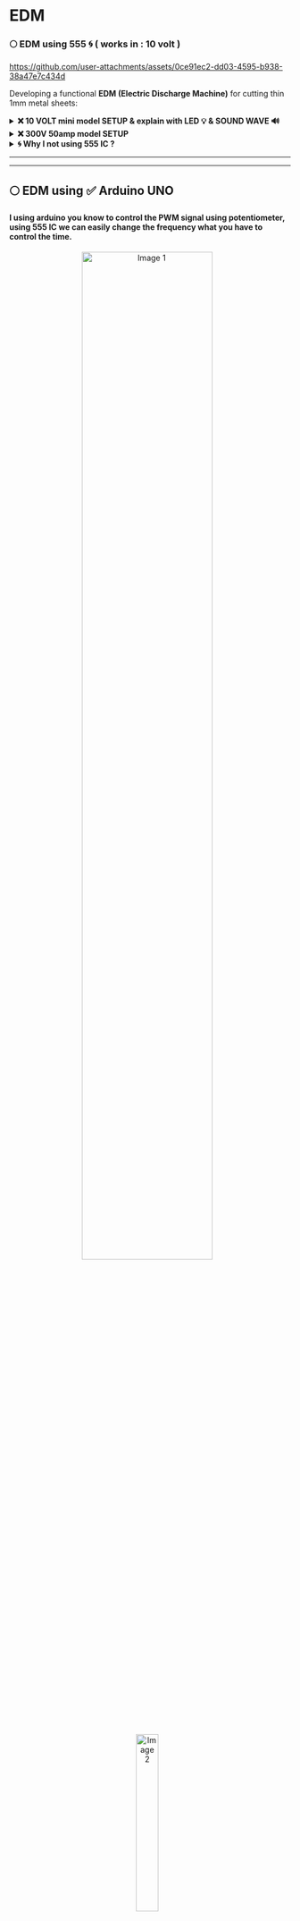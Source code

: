 # EDM

### 🌕 EDM using 555 🌀 ( works in : 10 volt )

https://github.com/user-attachments/assets/0ce91ec2-dd03-4595-b938-38a47e7c434d

Developing a functional **EDM (Electric Discharge Machine)** for cutting thin 1mm metal sheets:  


<details>
 <summary><b>❌ 10 VOLT mini model SETUP & explain with LED 💡 & SOUND WAVE 🔊</b></summary>
</br>
   
   <details>
</br>

# creating a mini model of EDM ( 10 Volt 🌀 )

---

### **Step 1: Working Principle of EDM**
- EDM works by generating **electrical sparks** to erode metal surfaces.
- It requires a **power supply**, an **electrode**, a **workpiece**, and a **dielectric fluid**.
- The **electrode (cathode)** and **workpiece (anode)** are submerged in **dielectric fluid**, and a **high-frequency electrical discharge** removes metal from the workpiece.

---

### **Step 2: Required Components & Specifications**
| **Component**        | **Specification** |
|----------------------|------------------|
| **Step-down Transformer** | Converts **230V AC to 50-100V AC** |
| **Bridge Rectifier** | **50A capacity** for AC to DC conversion |
| **Capacitors** | **4.8µF, 450V** |
| **Electrode Material** | **Copper (35-70mm)** |
| **Dielectric Fluid** | **Distilled Water or Kerosene** |
| **Workpiece** | **Thin Steel or Copper Sheet** |
| **Control Circuit** | **Pulse Generator for Spark Regulation** |
| **Frame & Tub** | **60x30 cm size** |
| **Wires & Connectors** | High-voltage insulated wires |
| **Cooling & Flushing System** | Pump to circulate dielectric fluid |

---

### **Step 3: Build the Power Supply**
1. **Use a Step-Down Transformer**  
   - Converts **230V AC to 12-24V AC**.
   - Must have **multiple voltage outputs** for flexibility.
   
2. **Bridge Rectifier**  
   - Converts **AC to DC** for controlled spark generation.
   - Choose a **50A diode bridge** for sufficient power handling.
   
3. **Capacitor (for Smoothing DC Output)**  
   - Use **450V, 4.8µF capacitor** to stabilize voltage and reduce ripples.

---

### **Step 4: Design the Electrode System**
- **Electrode:** Use **copper** due to its excellent conductivity.  
- **Workpiece:** Choose **thin steel or copper sheet** for easier cutting.  
- **Spark Gap:** Maintain **5-10mm** gap between electrode and workpiece.  

---

### **Step 5: Setup Dielectric Fluid System**
- Use **distilled water** or **kerosene** to act as an insulator and coolant.  
- Ensure **continuous circulation** with a **pump** to flush debris and cool the cutting area.  

---

### **Step 6: Assemble the EDM Machine**
1. **Mount the Workpiece & Electrode** inside the **dielectric tub**.  
2. **Connect the Power Supply** (transformer, rectifier, capacitor).  
3. **Ensure Proper Spark Gap** for controlled erosion.  
4. **Install the Pulse Generator Circuit** to regulate spark intensity and frequency.  

---

### **Step 7: Perform Initial Testing & Calibration**
- Test with **low voltage (50V)** and gradually **increase up to 100V**.  
- Observe **spark discharge and material removal rate**.  
- Adjust **gap, pulse frequency, and voltage** for optimal performance.  

---

### **Step 8: Demonstration & Final Adjustments**
- Cut a **thin steel or copper sheet** to show EDM functionality.  
- If sparks are inconsistent, **adjust capacitor values and pulse timing**.  
- Ensure **safety measures** (proper insulation, emergency cutoff).  

---

### **Final Notes**
- The project document provides **detailed calculations** (e.g., spark voltage = 48.42V, power consumed = 2370W).  
- The **machine does not need to be industry-grade**, but it should **demonstrate material removal effectively**.  

   </details>

---

![IMG_20250217_190007](https://github.com/user-attachments/assets/ddcb6b9c-c33c-4f64-a3bf-0bbf75d68e6c)


## **EDM Circuit Diagram Explanation with Cost**  

![555](https://github.com/user-attachments/assets/2ddd5e81-8484-4f8a-9b31-bb07f5568246)

---
<img align="right" alt="" width="300" src="https://github.com/user-attachments/assets/b45aef95-84f2-40f7-8d21-2010b3014c4d">

### **Step 1: Step-Down Transformer**  
**Component:** **230V to 24V Step-Down Transformer**  
- **Specification:** 230V AC input → 24V-0-24V AC output, **1.5A current rating**  
- **Function:** Reduces **high-voltage AC (230V) to a lower AC voltage (24V)**, preventing excessive current flow.  
- **Reason for Use:** Protects circuit components from high voltage and provides suitable power for further rectification.  
- **Cost (India):** ₹250 - ₹400  

**Connections:**  
- **Primary winding** connected to **230V AC mains**.  
- **Secondary winding** gives **24V-0-24V AC output**, which will be converted to DC.  

---
<img align="right" alt="" width="300" src="https://github.com/user-attachments/assets/1495df6d-fd6a-4783-b58c-3597f80c015e">

### **Step 2: Bridge Rectifier (AC to DC Conversion)**  
**Component:** **50A Bridge Rectifier Module**  
- **Specification:** **Input: 24V AC**, **Output: 24V DC**, **Diode rating: 50A, 1000V PIV**  
- **Function:** Converts the **AC output of the transformer into pulsating DC**.  
- **Reason for Use:** Needed to supply **stable DC power** for the EDM spark generation circuit.  
- **Cost (India):** ₹150 - ₹300  

**Connections:**  
- **AC input terminals** connected to **24V AC output of the transformer**.  
- **DC output terminals** provide **smooth DC voltage**.  

---

### **Step 3: Capacitor for Smoothing DC Output**  
**Component:** **Electrolytic Capacitor 450V, 4.8µF**  
- **Specification:** **Voltage rating: 450V**, **Capacitance: 4.8µF**  
- **Function:** **Filters out AC ripples** and provides smooth **DC voltage**.  
- **Reason for Use:** Ensures **steady and continuous** spark generation by maintaining constant voltage.  
- **Cost (India):** ₹200 - ₹350  

**Connections:**  
- **Positive terminal** of the capacitor to the **positive DC output** of the rectifier.  
- **Negative terminal** to the **ground (0V)**.  

---
<img align="right" alt="" width="300" src="https://github.com/user-attachments/assets/af5b9919-bcf2-4228-be6f-a380bc1c647e">

### **Step 4: Pulse Generator for Controlled Spark Generation**  
**Component:** **555 Timer IC or PWM Controller**  
- **Specification:** Frequency: **1 kHz – 50 kHz adjustable**, Duty cycle: **10% - 90%**  
- **Function:** Generates **high-frequency pulses** to control the **discharge of sparks** in EDM.  
- **Reason for Use:** Prevents **continuous current flow**, allowing controlled spark discharges for efficient machining.  
- **Cost (India):** ₹100 - ₹250  

**Connections:**  
- **VCC (Power Supply):** Connected to **24V DC** output from the rectifier.  
- **Output Pin:** Controls **MOSFET** for spark discharge.  
- **GND (Ground):** Connected to **circuit ground**.  

<p align="center">
  <img src="https://github.com/user-attachments/assets/2237f902-f3ab-4201-8e57-e4670ee7a983" alt="Image 1" width="45%" style="margin-right: 10px;"/>
  <img src="https://github.com/user-attachments/assets/bdc535e9-8f96-4332-94c1-d742354fe2b9" alt="Image 2" width="45%" style="margin-right: 10px;"/>
</p>

---
<img align="right" alt="" width="300" src="https://github.com/user-attachments/assets/19c66fd7-d57d-4eec-997a-40d5b123238a">

### **Step 5: Power MOSFET for Switching the Spark Circuit**  
**Component:** **IRF540N MOSFET (N-Channel, 100V, 33A)**  
- **Specification:** Voltage: **100V**, Current: **33A**, Rds(on): **44mΩ**  
- **Function:** Acts as a **high-speed electronic switch**, allowing controlled **discharge through the electrode**.  
- **Reason for Use:** Can handle **high currents** and operates efficiently in **switching applications**.  
- **Cost (India):** ₹80 - ₹200  

**Connections:**  
- **Drain:** Connected to **negative terminal of the electrode**.  
- **Source:** Connected to **ground**.  
- **Gate:** Connected to **PWM output from the 555 timer**.  

---

### **Step 6: Electrode (Tool) and Workpiece**  
**Components:**  
- **Electrode:** Copper rod (Ø 3mm – 10mm)  
- **Workpiece:** Thin steel sheet (1mm – 3mm)  

- **Function:** The electrode releases **sparks** that erode the workpiece surface.  
- **Reason for Use:** **Copper has excellent electrical conductivity** and withstands EDM erosion.  
- **Cost (India):**  
  - **Copper Electrode:** ₹300 - ₹600  
  - **Steel Workpiece:** ₹200 - ₹500  

**Connections:**  
- **Electrode connected to the MOSFET drain**.  
- **Workpiece connected to positive terminal of power supply**.  

---

### **Step 7: Dielectric Fluid & Circulation System**  
**Component:** **Distilled Water or Kerosene + Pump**  
- **Function:** Cools the spark zone, removes debris, and maintains insulation.  
- **Cost (India):** ₹250 - ₹600  

**Connections:**  
- **Pump circulates dielectric fluid** around the electrode and workpiece.  

---

### **Step 8: Safety Components**  
- **Fuse (10A, 250V)** – ₹30 - ₹50  
- **Emergency Stop Switch** – ₹100 - ₹250  

---

### **Total Estimated Cost in India**  
| **Component** | **Estimated Cost (₹)** |  
|--------------|-----------------|  
| Step-Down Transformer | ₹250 - ₹400 |  
| Bridge Rectifier (50A) | ₹150 - ₹300 |  
| Capacitor (450V, 4.8µF) | ₹200 - ₹350 |  
| Pulse Generator (555 Timer) | ₹100 - ₹250 |  
| Power MOSFET (IRF540N) | ₹80 - ₹200 |  
| Copper Electrode | ₹300 - ₹600 |  
| Workpiece (Steel Sheet) | ₹200 - ₹500 |  
| Dielectric Fluid & Pump | ₹250 - ₹600 |  
| Safety Components | ₹130 - ₹300 |  
| **Total Estimated Cost** | **₹1,660 - ₹3,500** |  

---

### **Final Circuit Connections**
1. **230V AC** → **Step-Down Transformer (24V AC output)**
2. **Transformer Output** → **Bridge Rectifier (Converts to 24V DC)**
3. **Rectifier Output** → **Capacitor (Removes AC Ripples)**
4. **Smooth DC Power** → **Pulse Generator (Controls Spark Pulses)**
5. **Pulse Generator Output** → **MOSFET (Switching)**
6. **MOSFET Drain** → **Electrode (Cathode)**
7. **Workpiece (Anode)** → **Connected to 24V DC positive**
8. **Electrode & Workpiece submerged in Dielectric Fluid**
9. **Pump continuously circulates the dielectric fluid**

---
⭕ explain with LED pulse 💡

https://github.com/user-attachments/assets/d262c55d-2951-4910-b1d7-bc20f60b06b1

⭕ explain with sound wave pulse 🔉🔊

https://github.com/user-attachments/assets/815e8d4a-54d7-4cc7-84b8-4445e9e795e2

---

## Questions / Answers 

### 1) 10 ms pulse duration is okey?

- The 10 ms pulse duration (957 Hz frequency) means each pulse occurs in about 1.04 milliseconds, which is extremely fast.
- This is normal for EDM because metal cutting occurs due to rapid, repetitive electrical discharges.
- Since these pulses are too fast for the human eye, a storage oscilloscope or high-speed data logger is required to analyze them.

---

### 2) Is This Setup Okay for EDM?

✅ `For testing the circuit: Yes`, using an LED is a great way to check if the circuit is generating pulses correctly.

❌ `For actual metal cutting: No`, because EDM requires high voltage (~50-300V) and high current pulses, whereas your 555 timer circuit only operates at 10V with limited current.

---

## 🌀 Disadvantages of the circuit & Modifications for EDM:

### 1. Increase the Voltage and Current

- Your current 10V setup is too low for metal cutting.
- EDM typically requires a capacitor discharge circuit (CDM) with higher voltage (50V-300V) and high peak currents.

### 2. Use a MOSFET or IGBT for High Power Switching

- The 555 timer can only drive small loads.
- For EDM, use a MOSFET (IRF540, IRFZ44N) or IGBT (like GT50J325) to handle the high voltage and current needed for discharge.

### 3. Pulse Duration and Duty Cycle Tuning

- Modify the resistors (10kΩ, 1kΩ) and capacitor (100µF) to adjust the pulse width and frequency for better discharge performance.

</details>
<details>
 <summary><b>❌ 300V 50amp model SETUP</b></summary>
</br>

---
---
 
## 🌕 EDM using 555 ( works in : 300 volt )

### **EDM Circuit for Cutting a 1mm Metal Sheet**
To create a functional **EDM circuit**, we need:
1. **High Voltage (50V–300V) for Breakdown of Metal**
2. **High Current Pulses (~5A–20A) for Effective Erosion**
3. **Controlled Pulse Timing (Microsecond to Millisecond)**
4. **Dielectric Fluid (Oil or Water) to Cool the Electrode and Workpiece**
5. **A Discharge Circuit (MOSFET/IGBT) to Control Sparks**

---

### **Circuit Components Needed**
| Component  | Specification |
|------------|--------------|
| **High Voltage Power Supply** | 50V-300V DC |
| **Capacitor Bank** | 10µF - 100µF (High Voltage) |
| **555 Timer or Microcontroller (Arduino/PIC)** | Pulse Generator |
| **MOSFET/IGBT (Switching Device)** | IRFP250, IRF540, or GT50J325 |
| **Resistors (Control Discharge Rate)** | 1kΩ - 10kΩ |
| **Inductor (Current Limiting)** | 100µH - 1mH |
| **Dielectric Fluid** | Kerosene, EDM Oil, or Distilled Water |

---

### **How It Works**
1. **Charging Phase:**  
   - The **capacitor** charges to **high voltage (50V-300V)**.  
   - The **resistor** controls the charging speed.  

2. **Discharge Phase (Cutting Metal):**  
   - The **MOSFET/IGBT switches ON** for a short duration (microseconds to milliseconds).  
   - High voltage **discharges across the electrode and metal workpiece**, creating sparks.  
   - **Metal erodes due to high-energy sparks.**  
   - **Dielectric fluid removes debris and cools the workpiece.**

---

### **Things to Consider**
🍥 **Use a Pulse Width Modulation (PWM) Circuit**  
   - A **555 Timer** or **Arduino** can generate pulses for better control.  

🍥 **Heat Management**  
   - **Use a heatsink for the MOSFET/IGBT.**  
   - **Submerge the workpiece and electrode in EDM oil or water** to cool the cutting area.  

🍥 **Workpiece and Electrode Setup**  
   - The **electrode (copper, graphite, or tungsten)** should be **small and precise** for a 1mm sheet.  
   - **Electrode gap (0.1mm - 0.5mm) is critical for stable cutting.**  
</details>
<details>
 <summary><b>🌀 Why I not using 555 IC ?</b></summary>
</br>

---
---

## Why I not using 555 IC ?
#### both the 555 timer IC and Arduino Uno (or any microcontroller) can generate PWM signals and control timing. However, the reason 555 IC is not recommended in many cases, especially for applications requiring precise PWM control

1. Precision & Stability

- 555 Timer: Frequency and duty cycle depend on passive components (resistors, capacitors, potentiometers), which can drift over time due to temperature changes, component tolerances, and aging.
- Arduino: Generates highly accurate PWM with software control, and timing is managed digitally by the internal crystal oscillator, making it much more stable.

---

2. Frequency Adjustability

- 555 Timer: You can change frequency with a potentiometer, but the adjustment is not smooth or linear. Also, if you need real-time changes, you would need additional circuits like digital potentiometers.
- Arduino: You can adjust frequency and duty cycle dynamically using code (e.g., analogWrite() or PWM libraries).

---

3. Duty Cycle Control

- 555 Timer: Adjusting both frequency and duty cycle independently is complicated and requires extra components.
- Arduino: Full control over duty cycle and frequency independently, which is crucial for motor control, signal generation, etc.

---

4. Multiple Outputs & Complexity

- 555 Timer: If you need multiple PWM outputs, you need multiple 555 ICs, making the circuit bulky.
- Arduino: Can generate multiple PWM signals (on different pins) simultaneously and synchronize them easily.

---

5. Software Control & Customization

- 555 Timer: Once designed, changing the behavior requires modifying hardware (resistors, capacitors).
- Arduino: Just update the software; no need to change hardware.
</details>

---
---

## 🌕 EDM using ✅ **Arduino UNO**
#### I using arduino you know to control the PWM signal using potentiometer, using 555 IC we can easily change the frequency what you have to control the time.

<p align="center">
  <img src="assets/EDM-electrical-circuit-hand-drawing.jpg" alt="Image 1" width="68%" style="margin-right: 10px;"/>
  <img src="assets/IGBT-G4PC40S-IR.jpg" alt="Image 2" width="28.5%" style="margin-right: 10px;"/>
</p>

## Requirements

1. **Arduino Nano** (recommended) or Uno Mega (1 piece)
---

<img align="right" alt="" width="300" src="https://github.com/user-attachments/assets/e55fd77b-c2e7-46dd-ada9-fba03963d206">

2. **Potensiometer 10 kΩ** or 5kΩ (2)
   - one for changing the pulse   ------ ılıılıılıılıılıılıılıılıı =>  ıllııllııllııllııllııllıı
   - and another for frequency    ------ ıllııllııllııllııllııllıı => ılılılılılılılılılılılılıl
---
3. **IGBT** (take any one option from below)
   - **IRG4PC40S (3)** or,
   - H20R1203 / 20R1203 (5) or,
   - IRG4PC40UD (2) or,
   - KGF25N135NDH (3)
---
4. **Capacitor** --| |-- (Voltage may change bec of availability But you need the exect uF)
   - **200V 100uF**
   - **200V 470uF**
---
### 5. **SMPS (80-100V & 3-5amp)**

<details>
<p align="center">
  <img src="assets/SMPS (1).jpg" alt="Image 1" width="45%" style="margin-right: 10px;"/>
  <img src="assets/SMPS (2).jpg" alt="Image 2" width="45%" style="margin-right: 10px;"/>
</p>
</details>

![SMPS](https://github.com/user-attachments/assets/91566b63-bd3c-4a62-a218-66c6785567b7)

---
### 6. Oscilloscope (optional)

[![oscilloscope](https://github.com/user-attachments/assets/d790ae66-dc0c-4594-ac36-d2ad72fa3105)](https://robu.in/product/dso138-2-4-tft-handheld-pocket-size-digital-oscilloscope-kit-diy-parts-electronic-learning-set-1msps/)

---

### Code

✅ **Pulse On-Time** (Ton)  
✅ **Pulse Off-Time** (Toff)  
✅ **Total Discharge Cycles**  
✅ **Voltage & Current Monitoring** (using sensors)  
✅ **Data Logging to SD Card or Serial Monitor**  

---

### **🛠 Required Components for Industry-Level EDM**
| **Component** | **Specification** | **Purpose** |
|--------------|------------------|------------|
| **Arduino Nano/UNO** | 1 piece | Generates PWM signals |
| **Potentiometer** | 10kΩ (2 pieces) | Adjusts Ton & Toff |
| **IGBT** | IRG4PC40S / H20R1203 / IRG4PC40UD / KGF25N135NDH | High-voltage switching |
| **Capacitors** | 200V 100µF & 200V 470µF | Energy storage |
| **SMPS** | 80-100V, 3-5A | Power supply |
| **Current Sensor** | ACS712 (5A/20A/30A) | Measures discharge current |
| **Voltage Sensor** | Voltage Divider (100:1) | Monitors EDM voltage |
| **SD Card Module** | (Optional) | Logs EDM data |

---

### **🚀 EDM Code**
This **Arduino sketch** controls **PWM pulses** for EDM and records process parameters.  

#### **⚙ Features**
✅ **Real-time adjustable** pulse width & frequency  
✅ **IGBT high-speed switching**  
✅ **Voltage & current monitoring**  
✅ **Data logging to Serial Monitor / SD card**  

```cpp
#include <SPI.h>        // SD Card Library (if used)
#include <SD.h>         // For SD Card Logging

#define pwmPin 9        // IGBT Gate Control
#define potWidth A0     // Potentiometer for Pulse Width
#define potFreq A1      // Potentiometer for Frequency
#define currSensor A2   // ACS712 Current Sensor
#define voltSensor A3   // Voltage Divider Sensor
#define chipSelect 10   // SD Card Module Chip Select Pin

unsigned long cycleCount = 0;
float voltage, current;

void setup() {
    pinMode(pwmPin, OUTPUT);
    Serial.begin(115200);  // Serial Monitor

    if (!SD.begin(chipSelect)) {
        Serial.println("SD Card Initialization Failed!");
    } else {
        Serial.println("SD Card Ready.");
    }
}

void loop() {
    int pulseWidth = analogRead(potWidth);  // Read Pulse Width
    int freq = analogRead(potFreq);         // Read Frequency

    int onTime = map(pulseWidth, 0, 1023, 10, 500); // Ton (10-500 µs)
    int offTime = map(freq, 0, 1023, 10, 500);      // Toff (10-500 µs)

    // Start Discharge Pulse
    digitalWrite(pwmPin, HIGH);
    delayMicroseconds(onTime);
    digitalWrite(pwmPin, LOW);
    delayMicroseconds(offTime);

    // Read Sensor Data
    voltage = analogRead(voltSensor) * (5.0 / 1023.0) * 100;  // Convert to actual voltage
    current = analogRead(currSensor) * (5.0 / 1023.0) * 30;   // Convert to actual current

    // Increment Discharge Cycle
    cycleCount++;

    // Serial Monitor Output
    Serial.print("Cycle: ");
    Serial.print(cycleCount);
    Serial.print(" | Voltage: ");
    Serial.print(voltage);
    Serial.print("V | Current: ");
    Serial.print(current);
    Serial.println("A");

    // Logging to SD Card
    File dataFile = SD.open("edm_log.txt", FILE_WRITE);
    if (dataFile) {
        dataFile.print("Cycle: ");
        dataFile.print(cycleCount);
        dataFile.print(" | Voltage: ");
        dataFile.print(voltage);
        dataFile.print("V | Current: ");
        dataFile.print(current);
        dataFile.println("A");
        dataFile.close();
    }
}
```

---

### **📊 Output Example (Serial Monitor & SD Card)**
```
Cycle: 1 | Voltage: 90.5V | Current: 4.2A
Cycle: 2 | Voltage: 89.8V | Current: 4.1A
Cycle: 3 | Voltage: 90.2V | Current: 4.3A
...
```

---

### **📌 Explanation**
1. **PWM Signal Generation**
   - **Ton & Toff adjustable** via potentiometers.
   - Generates **precision-controlled sparks** for metal cutting.

2. **Voltage & Current Monitoring**
   - **Voltage Sensor** (reads EDM voltage).
   - **Current Sensor** (monitors discharge current).
   - **Ensures stable operation & prevents overheating.**

3. **Cycle Counting & Data Logging**
   - **Counts discharge cycles** for process tracking.
   - **Saves readings** to **SD card** (or displays on Serial Monitor).

---

### **🔧 Next Steps**
✅ Test on an **oscilloscope** for PWM tuning.  
✅ Use **IGBT heatsink & fan** for cooling.  
✅ Implement **emergency stop button** for safety.  

---
---

## 🌕 EDM using ✅ **Raspberry pi pico**

![raspberry pi pico](https://github.com/user-attachments/assets/59477b47-4ed2-4573-accb-d70e016ef5ae)

### **🚀 Upgrading EDM to Raspberry Pi Pico W with Wi-Fi & Mobile Control**  

Using the **Raspberry Pi Pico W**, you can achieve:  
✅ **Precise PWM control** for EDM pulses  
✅ **Mobile monitoring** (pulse waveform & EDM status)  
✅ **Wi-Fi control** (turn EDM on/off via web interface)  
✅ **Replace Oscilloscope** (view pulse on phone screen)  

---

### **🛠 Required Components**
| **Component** | **Specification** | **Purpose** |
|--------------|------------------|------------|
| **Raspberry Pi Pico W** | (Built-in Wi-Fi) | Main controller |
| **IGBTs** | IRG4PC40S / H20R1203 / IRG4PC40UD | High-voltage switching |
| **Capacitors** | 200V 100µF & 200V 470µF | Energy storage |
| **Current Sensor** | ACS712 (5A/20A/30A) | Measures discharge current |
| **Voltage Sensor** | Voltage Divider (100:1) | Monitors EDM voltage |
| **SMPS** | 80-100V, 3-5A | Power supply |
| **OLED Display (optional)** | SSD1306 | Local pulse monitoring |

---

### **🔗 Features of Raspberry Pi Pico W in EDM**
✅ **Web-based Control:** Start/Stop EDM remotely  
✅ **Live Pulse Monitoring:** View waveforms in a web UI  
✅ **Adjustable PWM:** Change pulse width/frequency in real time  
✅ **Wi-Fi Connectivity:** Data logging & remote control  
✅ **Safe Power Switching:** Control IGBT safely  

---

### **🚀 Raspberry Pi Pico W Code for Wi-Fi Controlled EDM**
This code will:  
1️⃣ **Generate adjustable PWM for EDM**  
2️⃣ **Stream live pulse data to a mobile web page**  
3️⃣ **Allow power control via Wi-Fi web interface**  

```python
import network
import socket
import machine
import utime

# Pin Configuration
pwm_pin = machine.Pin(16)  # GPIO for PWM
led = machine.Pin(25, machine.Pin.OUT)  # Onboard LED for status
pwm = machine.PWM(pwm_pin)
pwm.freq(500)  # Default frequency 500 Hz
pwm.duty_u16(32768)  # 50% duty cycle

# Wi-Fi Setup
ssid = "Your_WiFi_Name"
password = "Your_WiFi_Password"

wlan = network.WLAN(network.STA_IF)
wlan.active(True)
wlan.connect(ssid, password)

while not wlan.isconnected():
    utime.sleep(1)

print("Connected to Wi-Fi")

# Web Page for Control
html = """<!DOCTYPE html>
<html>
<head><title>EDM Control</title></head>
<body>
<h2>EDM Machine Control</h2>
<p>Pulse Frequency: <span id="freq">500</span> Hz</p>
<p>Power: <span id="power">ON</span></p>
<button onclick="sendCommand('increase')">Increase Frequency</button>
<button onclick="sendCommand('decrease')">Decrease Frequency</button>
<button onclick="sendCommand('toggle')">Turn On/Off</button>

<script>
function sendCommand(cmd) {
    fetch('/' + cmd).then(response => response.text()).then(data => {
        document.getElementById("freq").innerText = data;
    });
}
</script>
</body></html>
"""

# Handle Web Requests
def handle_request(request):
    global pwm
    if '/increase' in request:
        freq = pwm.freq() + 50
        pwm.freq(freq)
    elif '/decrease' in request:
        freq = pwm.freq() - 50
        pwm.freq(freq)
    elif '/toggle' in request:
        if pwm.duty_u16() > 0:
            pwm.duty_u16(0)
        else:
            pwm.duty_u16(32768)
    return str(pwm.freq())

# Web Server
addr = socket.getaddrinfo('0.0.0.0', 80)[0][-1]
s = socket.socket()
s.bind(addr)
s.listen(5)

print("Web server running...")

while True:
    cl, addr = s.accept()
    request = cl.recv(1024).decode()
    response = handle_request(request) if "GET" in request else html
    cl.send("HTTP/1.0 200 OK\r\nContent-type: text/html\r\n\r\n" + response)
    cl.close()
```

---

### **📊 Features of This Code**
✅ **Web-Based EDM Control**  
   - Start/Stop EDM remotely  
   - Adjust pulse frequency in real-time  
   - Monitor EDM pulse status  

✅ **Wi-Fi Integration**  
   - Connect to Wi-Fi  
   - Host a control webpage  

✅ **PWM Control for EDM Pulse**  
   - Adjust **pulse frequency** dynamically  
   - Ensure **stable IGBT switching**  

---

### **📱 How to Control EDM from Your Phone**
1️⃣ **Connect Raspberry Pi Pico W to Wi-Fi**  
2️⃣ Open **IP Address** in your mobile browser  
   Example: `http://192.168.1.100`  
3️⃣ Use **buttons** to:
   - ✅ **Increase/Decrease frequency**
   - ✅ **Turn EDM ON/OFF**
4️⃣ Monitor pulse status on **mobile screen**  

---

### **🔧 Enhancements**
✅ **Send Pulse Data to a Cloud Dashboard (MQTT / Firebase)**  
✅ **Connect an OLED Display for Local Monitoring**  
✅ **Use Bluetooth Instead of Wi-Fi for Offline Control**  

---

### **🔌 Next Steps**
🔹 Do you need a **real-time pulse waveform display** in the web UI?  
🔹 Want to **log data to an SD card or cloud server**?  
🔹 Need a **custom PCB design for your EDM project**?  


---

# ⚙️ Next page :: Under development 

click the image
[<img src="https://github.com/user-attachments/assets/7905fc08-8ef0-45a2-9316-96fbf5f3ebdf">](https://github.com/akashdip2001/EDM/blob/main/15-03-2025.md)
